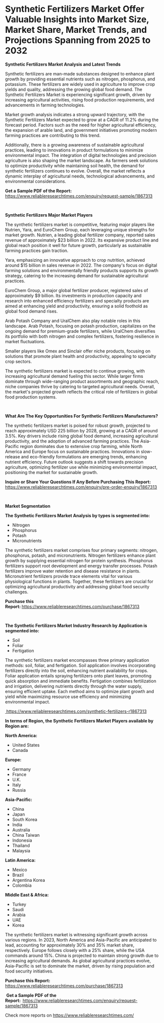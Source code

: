 <p><h1>Synthetic Fertilizers Market Offer Valuable Insights into Market Size, Market Share, Market Trends, and Projections Spanning from 2025 to 2032</h1></p><p><strong>Synthetic Fertilizers Market Analysis and Latest Trends</strong></p>
<p><p>Synthetic fertilizers are man-made substances designed to enhance plant growth by providing essential nutrients such as nitrogen, phosphorus, and potassium. These fertilizers are widely used in agriculture to improve crop yields and quality, addressing the growing global food demand. The Synthetic Fertilizers Market is experiencing significant growth, driven by increasing agricultural activities, rising food production requirements, and advancements in farming technologies. </p><p>Market growth analysis indicates a strong upward trajectory, with the Synthetic Fertilizers Market expected to grow at a CAGR of 11.2% during the forecast period. Factors such as the need for higher agricultural efficiency, the expansion of arable land, and government initiatives promoting modern farming practices are contributing to this trend. </p><p>Additionally, there is a growing awareness of sustainable agricultural practices, leading to innovations in product formulations to minimize environmental impact. The integration of digital technologies and precision agriculture is also shaping the market landscape. As farmers seek solutions to optimize productivity while maintaining soil health, the demand for synthetic fertilizers continues to evolve. Overall, the market reflects a dynamic interplay of agricultural needs, technological advancements, and environmental considerations.</p></p>
<p><strong>Get a Sample PDF of the Report:&nbsp;</strong> <a href="https://www.reliableresearchtimes.com/enquiry/request-sample/1867313?utm_campaign=3565&utm_medium=2&utm_source=Github&utm_content=ia&utm_term=30032025&utm_id=synthetic-fertilizers">https://www.reliableresearchtimes.com/enquiry/request-sample/1867313</a></p>
<p>&nbsp;</p>
<p><strong>Synthetic Fertilizers Major Market Players</strong></p>
<p><p>The synthetic fertilizers market is competitive, featuring major players like Nutrien, Yara, and EuroChem Group, each leveraging unique strengths for market growth. Nutrien, a leading global fertilizer company, reported sales revenue of approximately $23 billion in 2022. Its expansive product line and global reach position it well for future growth, particularly as sustainable farming practices gain traction.</p><p>Yara, emphasizing an innovative approach to crop nutrition, achieved around $15 billion in sales revenue in 2022. The company's focus on digital farming solutions and environmentally friendly products supports its growth strategy, catering to the increasing demand for sustainable agricultural practices.</p><p>EuroChem Group, a major global fertilizer producer, registered sales of approximately $9 billion. Its investments in production capacity and research into enhanced efficiency fertilizers and specialty products are aimed at enhancing yield and productivity, ensuring a solid foothold as global food demand rises.</p><p>Arab Potash Company and UralChem also play notable roles in this landscape. Arab Potash, focusing on potash production, capitalizes on the ongoing demand for premium-grade fertilizers, while UralChem diversifies its portfolio with both nitrogen and complex fertilizers, fostering resilience in market fluctuations.</p><p>Smaller players like Omex and Sinclair offer niche products, focusing on solutions that promote plant health and productivity, appealing to specialty crop sectors.</p><p>The synthetic fertilizers market is expected to continue growing, with increasing agricultural demand fueling this sector. While larger firms dominate through wide-ranging product assortments and geographic reach, niche companies thrive by catering to targeted agricultural needs. Overall, the market's projected growth reflects the critical role of fertilizers in global food production systems.</p></p>
<p>&nbsp;</p>
<p><strong>What Are The Key Opportunities For Synthetic Fertilizers Manufacturers?</strong></p>
<p><p>The synthetic fertilizers market is poised for robust growth, projected to reach approximately USD 225 billion by 2028, growing at a CAGR of around 3.5%. Key drivers include rising global food demand, increasing agricultural productivity, and the adoption of advanced farming practices. The Asia-Pacific region dominates due to extensive crop farming, while North America and Europe focus on sustainable practices. Innovations in slow-release and eco-friendly formulations are emerging trends, enhancing nutrient efficiency. Future outlook suggests a shift towards precision agriculture, optimizing fertilizer use while minimizing environmental impact, positioning the market for sustainable growth.</p></p>
<p><strong>Inquire or Share Your Questions If Any Before Purchasing This Report:</strong> <a href="https://www.reliableresearchtimes.com/enquiry/pre-order-enquiry/1867313?utm_campaign=3565&utm_medium=2&utm_source=Github&utm_content=ia&utm_term=30032025&utm_id=synthetic-fertilizers">https://www.reliableresearchtimes.com/enquiry/pre-order-enquiry/1867313</a></p>
<p>&nbsp;</p>
<p><strong>Market Segmentation</strong></p>
<p><strong>The Synthetic Fertilizers Market Analysis by types is segmented into:</strong></p>
<p><ul><li>Nitrogen</li><li>Phosphorus</li><li>Potash</li><li>Micronutrients</li></ul></p>
<p><p>The synthetic fertilizers market comprises four primary segments: nitrogen, phosphorus, potash, and micronutrients. Nitrogen fertilizers enhance plant growth by supplying essential nitrogen for protein synthesis. Phosphorus fertilizers support root development and energy transfer processes. Potash fertilizers improve water retention and disease resistance in plants. Micronutrient fertilizers provide trace elements vital for various physiological functions in plants. Together, these fertilizers are crucial for optimizing agricultural productivity and addressing global food security challenges.</p></p>
<p><strong>Purchase this Report:&nbsp;</strong><a href="https://www.reliableresearchtimes.com/purchase/1867313?utm_campaign=3565&utm_medium=2&utm_source=Github&utm_content=ia&utm_term=30032025&utm_id=synthetic-fertilizers">https://www.reliableresearchtimes.com/purchase/1867313</a></p>
<p>&nbsp;</p>
<p><strong>The Synthetic Fertilizers Market Industry Research by Application is segmented into:</strong></p>
<p><ul><li>Soil</li><li>Foliar</li><li>Fertigation</li></ul></p>
<p><p>The synthetic fertilizers market encompasses three primary application methods: soil, foliar, and fertigation. Soil application involves incorporating fertilizers directly into the soil, enhancing nutrient availability for crops. Foliar application entails spraying fertilizers onto plant leaves, promoting quick absorption and immediate benefits. Fertigation combines fertilization and irrigation, delivering nutrients directly through the water supply, ensuring efficient uptake. Each method aims to optimize plant growth and yield while maximizing resource use efficiency and minimizing environmental impact.</p></p>
<p><a href="https://www.reliableresearchtimes.com/synthetic-fertilizers-r1867313?utm_campaign=3565&utm_medium=2&utm_source=Github&utm_content=ia&utm_term=30032025&utm_id=synthetic-fertilizers">&nbsp;https://www.reliableresearchtimes.com/synthetic-fertilizers-r1867313</a></p>
<p><strong>In terms of Region, the Synthetic Fertilizers Market Players available by Region are:</strong></p>
<p>
    <p> <strong> North America: </strong>
        <ul>
            <li>United States</li>
            <li>Canada</li>
        </ul>
        </p> 
    <p> <strong> Europe: </strong>
        <ul>
            <li>Germany</li>
            <li>France</li>
            <li>U.K.</li>
            <li>Italy</li>
            <li>Russia</li>
        </ul>
        </p> 
    <p> <strong> Asia-Pacific: </strong>
        <ul>
            <li>China</li>
            <li>Japan</li>
            <li>South Korea</li>
            <li>India</li>
            <li>Australia</li>
            <li>China Taiwan</li>
            <li>Indonesia</li>
            <li>Thailand</li>
            <li>Malaysia</li>
        </ul>
        </p> 
    <p> <strong> Latin America: </strong>
        <ul>
            <li>Mexico</li>
            <li>Brazil</li>
            <li>Argentina Korea</li>
            <li>Colombia</li>
        </ul>
        </p> 
    <p> <strong> Middle East & Africa: </strong>
        <ul>
            <li>Turkey</li>
            <li>Saudi</li>
            <li>Arabia</li>
            <li>UAE</li>
            <li>Korea</li>
        </ul>
    </p>
    </p>
<p><p>The synthetic fertilizers market is witnessing significant growth across various regions. In 2023, North America and Asia-Pacific are anticipated to lead, accounting for approximately 30% and 35% market share, respectively. Europe follows closely with a 25% share, while the USA commands around 15%. China is projected to maintain strong growth due to increasing agricultural demands. As global agricultural practices evolve, Asia-Pacific is set to dominate the market, driven by rising population and food security initiatives.</p></p>
<p><strong>Purchase this Report: </strong><a href="https://www.reliableresearchtimes.com/purchase/1867313?utm_campaign=3565&utm_medium=2&utm_source=Github&utm_content=ia&utm_term=30032025&utm_id=synthetic-fertilizers">https://www.reliableresearchtimes.com/purchase/1867313</a></p>
<p>&nbsp;<strong>Get a Sample PDF of the Report:&nbsp;&nbsp;</strong><a href="https://www.reliableresearchtimes.com/enquiry/request-sample/1867313?utm_campaign=3565&utm_medium=2&utm_source=Github&utm_content=ia&utm_term=30032025&utm_id=synthetic-fertilizers">https://www.reliableresearchtimes.com/enquiry/request-sample/1867313</a></p>
<p><strong></strong></p>
<p>Check more reports on <a href="https://www.reliableresearchtimes.com/?utm_campaign=3565&utm_medium=2&utm_source=Github&utm_content=ia&utm_term=30032025&utm_id=synthetic-fertilizers">https://www.reliableresearchtimes.com/</a></p>